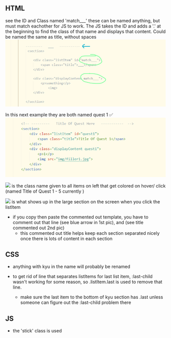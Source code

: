 ## HTML
see the ID and Class named 'match___'
these can be named anything, but must match eachother for JS to work. The JS takes the ID and adds a '.' at the beginning to find the class of that name and displays that content. Could be named the same as title, without spaces
<img src="img/brelaCode1.png">


In this next example they are both named quest 1 ✅
<img src="img/brelaCode2.png">

<span><img src='https://placehold.it/150/ff8300/ff8300?text=.listItem'></span> is the class name given to all items on left that get colored on hover/ click (named Title of Quest 1 - 5 currently )

<span><img src='https://placehold.it/150/ff8300/ff8300?text=.displayContent'></span> is what shows up in the large section on the screen when you click the listItem

* if you copy then paste the commented out template, you have to comment out that line (see blue arrow in 1st pic), and (see title commented out 2nd pic)
    * this commented out title helps keep each section separated nicely once there is lots of content in each section

## CSS ##

* anything with kyu in the name will probably be renamed

* to get rid of line that separates listItems for last list item, :last-child wasn't working for some reason, so .listItem.last is used to remove that line. 
    * make sure the last item to the bottom of kyu section has .last unless someone can figure out the :last-child problem there

## JS ##

* the 'stick' class is used
